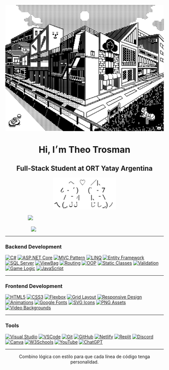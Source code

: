 <p align="center">
  <img src="45dcee9868e75a8062b9529ada96f263.gif" width="700" height="400" alt="ascii banner"/>
</p>

<h1 align="center">Hi, I׳m Theo Trosman</h1>
<h2 align="center">Full-Stack Student at ORT Yatay Argentina</h2>
<p align="center">
  <img src="gatosascii.png" width="200" alt="ascii cat" />
</p>

<div align="center" style="display: flex; justify-content: center; flex-wrap: wrap; gap: 20px;">
  <img src="https://github-readme-streak-stats.herokuapp.com?user=theotrosman&theme=graywhite&date_format=M%20j%5B%2C%20Y%5D" width="360" />
  <img src="https://github-readme-stats.vercel.app/api?username=theotrosman&show_icons=true&theme=graywhite" width="340"/>
</div>

--- 
### Backend Development

[![C#](https://img.shields.io/badge/C%23-black?style=for-the-badge&logo=csharp&logoColor=white)](https://github.com/theotrosman/TP_05-4lD)
[![ASP.NET Core](https://img.shields.io/badge/ASP.NET%20Core-black?style=for-the-badge&logo=dotnet&logoColor=white)](https://github.com/theotrosman/TP_04-4lD)
[![MVC Pattern](https://img.shields.io/badge/MVC-black?style=for-the-badge&logo=visualstudiocode&logoColor=white)](https://github.com/theotrosman/ESCAPE-C137)
[![LINQ](https://img.shields.io/badge/LINQ-black?style=for-the-badge&logo=codewars&logoColor=white)](https://github.com/theotrosman/TP_05-4lD)
[![Entity Framework](https://img.shields.io/badge/Entity%20Framework-black?style=for-the-badge&logo=dotnet&logoColor=white)](https://github.com/theotrosman/TP_04-4lD)
[![SQL Server](https://img.shields.io/badge/SQL%20Server-black?style=for-the-badge&logo=microsoftsqlserver&logoColor=white)](https://github.com/theotrosman/TP_04-4lD)
[![ViewBag](https://img.shields.io/badge/ViewBag-black?style=for-the-badge&logo=data&logoColor=white)](https://github.com/theotrosman/ESCAPE-C137)
[![Routing](https://img.shields.io/badge/Routing-black?style=for-the-badge&logo=github&logoColor=white)](https://github.com/theotrosman/TP_05-4lD)
[![OOP](https://img.shields.io/badge/OOP-black?style=for-the-badge&logo=abstract&logoColor=white)](https://github.com/theotrosman/TP_05-4lD)
[![Static Classes](https://img.shields.io/badge/Static%20Classes-black?style=for-the-badge&logo=circle&logoColor=white)](https://github.com/theotrosman/ESCAPE-C137)
[![Validation](https://img.shields.io/badge/Validation-black?style=for-the-badge&logo=check&logoColor=white)](https://github.com/theotrosman/TP_05-4lD)
[![Game Logic](https://img.shields.io/badge/Game%20Logic-black?style=for-the-badge&logo=joystick&logoColor=white)](https://github.com/theotrosman/ESCAPE-C137)
[![JavaScript](https://img.shields.io/badge/JavaScript-black?style=for-the-badge&logo=javascript&logoColor=white)](https://github.com/theotrosman/ESCAPE-C137)

---
### Frontend Development

[![HTML5](https://img.shields.io/badge/HTML5-black?style=for-the-badge&logo=html5&logoColor=white)](https://github.com/theotrosman/PROMED)
[![CSS3](https://img.shields.io/badge/CSS3-black?style=for-the-badge&logo=css3&logoColor=white)](https://github.com/theotrosman/EBTOOLS)
[![Flexbox](https://img.shields.io/badge/Flexbox-black?style=for-the-badge&logo=css3&logoColor=white)](https://github.com/theotrosman/PROMED)
[![Grid Layout](https://img.shields.io/badge/CSS%20Grid-black?style=for-the-badge&logo=csswizardry&logoColor=white)](https://github.com/theotrosman/TP_01A-4lD)
[![Responsive Design](https://img.shields.io/badge/Responsive%20Design-black?style=for-the-badge&logo=responsive&logoColor=white)](https://github.com/theotrosman/PROMED)
[![Animations](https://img.shields.io/badge/CSS%20Animations-black?style=for-the-badge&logo=css3&logoColor=white)](https://github.com/theotrosman/ESCAPE-C137)
[![Google Fonts](https://img.shields.io/badge/Google%20Fonts-black?style=for-the-badge&logo=google&logoColor=white)](https://github.com/theotrosman/TP_01A-4lD)
[![SVG Icons](https://img.shields.io/badge/SVG-black?style=for-the-badge&logo=svg&logoColor=white)](https://github.com/theotrosman/PROMED)
[![PNG Assets](https://img.shields.io/badge/PNG-black?style=for-the-badge&logo=file-image&logoColor=white)](https://github.com/theotrosman/TP_01A-4lD)
[![Video Backgrounds](https://img.shields.io/badge/Video%20Background-black?style=for-the-badge&logo=video&logoColor=white)](https://github.com/theotrosman/PROMED)

---
### Tools

[![Visual Studio](https://img.shields.io/badge/Visual%20Studio-black?style=for-the-badge&logo=visualstudio&logoColor=white)](https://github.com/theotrosman/TP_05-4lD)
[![VSCode](https://img.shields.io/badge/VSCode-black?style=for-the-badge&logo=visual-studio-code&logoColor=white)](https://github.com/theotrosman/EBTOOLS)
[![Git](https://img.shields.io/badge/Git-black?style=for-the-badge&logo=git&logoColor=white)](https://github.com/theotrosman/)
[![GitHub](https://img.shields.io/badge/GitHub-black?style=for-the-badge&logo=github&logoColor=white)](https://github.com/theotrosman)
[![Netlify](https://img.shields.io/badge/Netlify-black?style=for-the-badge&logo=netlify&logoColor=white)](https://github.com/theotrosman/PROMED)
[![Replit](https://img.shields.io/badge/Replit-black?style=for-the-badge&logo=replit&logoColor=white)]()
[![Discord](https://img.shields.io/badge/Discord-black?style=for-the-badge&logo=discord&logoColor=white)]()
[![Canva](https://img.shields.io/badge/Canva-black?style=for-the-badge&logo=canva&logoColor=white)]()
[![W3Schools](https://img.shields.io/badge/W3Schools-black?style=for-the-badge&logo=w3schools&logoColor=white)]()
[![YouTube](https://img.shields.io/badge/YouTube-black?style=for-the-badge&logo=youtube&logoColor=white)]()
[![ChatGPT](https://img.shields.io/badge/ChatGPT-black?style=for-the-badge&logo=openai&logoColor=white)]()

---

<p align="center">
Combino lógica con estilo para que cada línea de código tenga personalidad.
</p>
